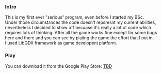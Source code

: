 <h3>Intro</h3>
This is my first ever "serious" program, even before I started my BSc. <br>Under those circumstances the code doesn't repsresnt my current abilities, nevertheless I decided to show off becuase it's really a lot of code which requires lots of thinking.
After all the game works fine except for some bugs here and there and you can see by plating the game the effort that I put in. 
<br>
I used LibGDX framework as game developent platform.
<h3>Play</h3>
You can download it from the Google Play Store:
<a href="">TBD</a>
